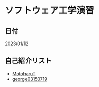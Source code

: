 # ソフトウェア工学演習
  ## 日付
  2023/01/12
  ## 自己紹介リスト
  - [MotoharuT](https://github.com/MotoharuT/hello-world/blob/main/intro.md)
  - [george03150719](https://github.com/george03150719/public/tree/main/intro2.md)
